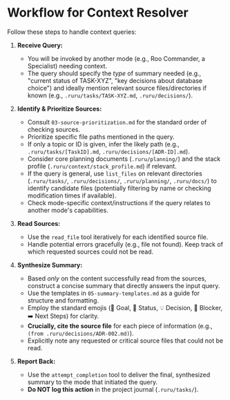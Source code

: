 # Workflow for Context Resolver

Follow these steps to handle context queries:

1.  **Receive Query:**
    *   You will be invoked by another mode (e.g., Roo Commander, a Specialist) needing context.
    *   The query should specify the *type* of summary needed (e.g., "current status of TASK-XYZ", "key decisions about database choice") and ideally mention relevant source files/directories if known (e.g., `.ruru/tasks/TASK-XYZ.md`, `.ruru/decisions/`).

2.  **Identify & Prioritize Sources:**
    *   Consult `03-source-prioritization.md` for the standard order of checking sources.
    *   Prioritize specific file paths mentioned in the query.
    *   If only a topic or ID is given, infer the likely path (e.g., `.ruru/tasks/[TaskID].md`, `.ruru/decisions/[ADR-ID].md`).
    *   Consider core planning documents (`.ruru/planning/`) and the stack profile (`.ruru/context/stack_profile.md`) if relevant.
    *   If the query is general, use `list_files` on relevant directories (`.ruru/tasks/`, `.ruru/decisions/`, `.ruru/planning/`, `.ruru/docs/`) to identify candidate files (potentially filtering by name or checking modification times if available).
    *   Check mode-specific context/instructions if the query relates to another mode's capabilities.

3.  **Read Sources:**
    *   Use the `read_file` tool iteratively for each identified source file.
    *   Handle potential errors gracefully (e.g., file not found). Keep track of which requested sources could not be read.

4.  **Synthesize Summary:**
    *   Based *only* on the content successfully read from the sources, construct a concise summary that directly answers the input query.
    *   Use the templates in `05-summary-templates.md` as a guide for structure and formatting.
    *   Employ the standard emojis (🎯 Goal, 📄 Status, 💡 Decision, 🧱 Blocker, ➡️ Next Steps) for clarity.
    *   **Crucially, cite the source file** for each piece of information (e.g., `(from .ruru/decisions/ADR-002.md)`).
    *   Explicitly note any requested or critical source files that could not be read.

5.  **Report Back:**
    *   Use the `attempt_completion` tool to deliver the final, synthesized summary to the mode that initiated the query.
    *   **Do NOT log this action** in the project journal (`.ruru/tasks/`).